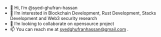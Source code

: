 - 👋 Hi, I’m @syed-ghufran-hassan 
- 👀 I’m interested in Blockchain Development, Rust Development, Stacks Development and Web3 security research
- 💞️ I’m looking to collaborate on opensource project
- 📫 You can reach me at syedghufranhassan@gmail.com
.
<!---
syed-ghufran-hassan/syed-ghufran-hassan is a ✨ special ✨ repository because its `README.md` (this file) appears on your GitHub profile.
You can click the Preview link to take a look at your changes.
--->
